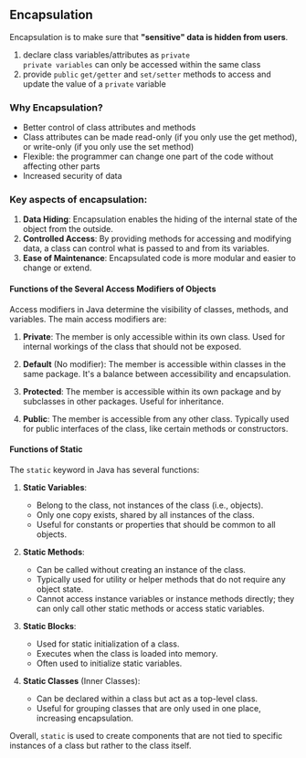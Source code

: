 ## Encapsulation
Encapsulation is to make sure that <strong>"sensitive" data is hidden from users</strong>.<br>
1. declare class variables/attributes as `private`<br>
`private variables` can only be accessed within the same class
2. provide `public` `get/getter` and `set/setter` methods to access and update the value of a `private` variable

### Why Encapsulation?
- Better control of class attributes and methods
- Class attributes can be made read-only (if you only use the get method), or write-only (if you only use the set method)
- Flexible: the programmer can change one part of the code without affecting other parts
- Increased security of data

### Key aspects of encapsulation:
1. **Data Hiding**: Encapsulation enables the hiding of the internal state of the object from the outside. 
2. **Controlled Access**: By providing methods for accessing and modifying data, a class can control what is passed to and from its variables.
3. **Ease of Maintenance**: Encapsulated code is more modular and easier to change or extend.

#### Functions of the Several Access Modifiers of Objects

Access modifiers in Java determine the visibility of classes, methods, and variables. The main access modifiers are:

1. **Private**: The member is only accessible within its own class. Used for internal workings of the class that should not be exposed.

2. **Default** (No modifier): The member is accessible within classes in the same package. It's a balance between accessibility and encapsulation.

3. **Protected**: The member is accessible within its own package and by subclasses in other packages. Useful for inheritance.

4. **Public**: The member is accessible from any other class. Typically used for public interfaces of the class, like certain methods or constructors.

#### Functions of Static

The `static` keyword in Java has several functions:

1. **Static Variables**: 
   - Belong to the class, not instances of the class (i.e., objects).
   - Only one copy exists, shared by all instances of the class.
   - Useful for constants or properties that should be common to all objects.

2. **Static Methods**:
   - Can be called without creating an instance of the class.
   - Typically used for utility or helper methods that do not require any object state.
   - Cannot access instance variables or instance methods directly; they can only call other static methods or access static variables.

3. **Static Blocks**:
   - Used for static initialization of a class.
   - Executes when the class is loaded into memory.
   - Often used to initialize static variables.

4. **Static Classes** (Inner Classes):
   - Can be declared within a class but act as a top-level class.
   - Useful for grouping classes that are only used in one place, increasing encapsulation.

Overall, `static` is used to create components that are not tied to specific instances of a class but rather to the class itself.